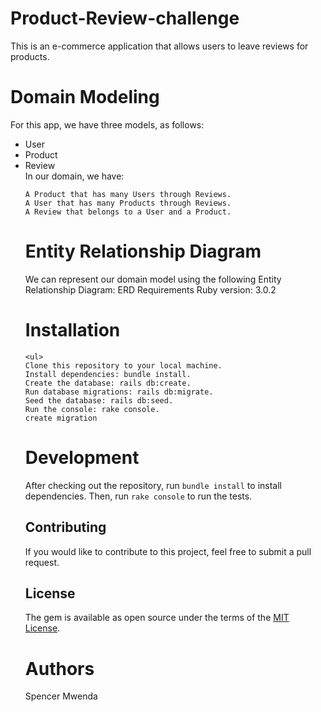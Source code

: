 # Product-Review-challenge
This is an e-commerce application that allows users to leave reviews for products.

# Domain Modeling
For this app, we have three models, as follows:
<ul>
    <li>User</li>
    <li>Product</li>
    <li>Review</li>
In our domain, we have:

    A Product that has many Users through Reviews.
    A User that has many Products through Reviews.
    A Review that belongs to a User and a Product.
    
    
# Entity Relationship Diagram
We can represent our domain model using the following Entity Relationship Diagram:
ERD
Requirements
    Ruby version: 3.0.2
    
# Installation
    <ul>
    Clone this repository to your local machine.
    Install dependencies: bundle install.
    Create the database: rails db:create.
    Run database migrations: rails db:migrate.
    Seed the database: rails db:seed.
    Run the console: rake console.
    create migration
    
# Development
After checking out the repository, run `bundle install` to install dependencies. Then, run `rake console` to run the tests.

## Contributing
If you would like to contribute to this project, feel free to submit a pull request.

## License
The gem is available as open source under the terms of the [MIT License](https://opensource.org/licenses/MIT).

# Authors
Spencer Mwenda
